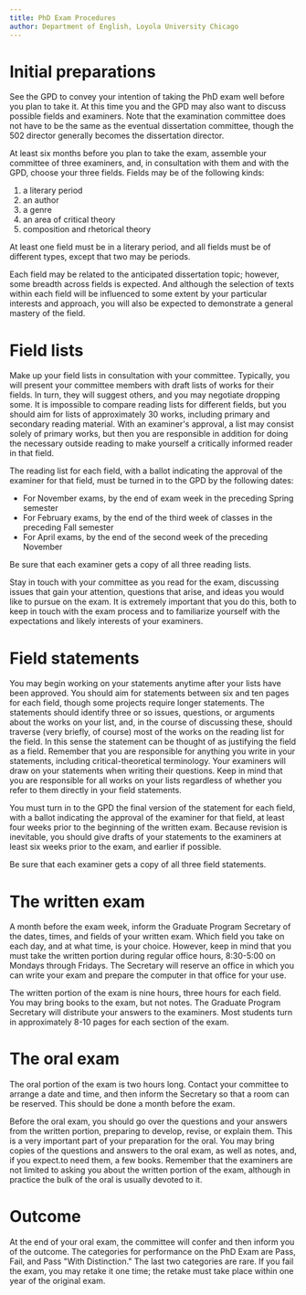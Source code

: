 ```yaml
---
title: PhD Exam Procedures
author: Department of English, Loyola University Chicago
---
```


# Initial preparations

See the GPD to convey your intention of taking the PhD exam well before you plan to take it.
At this time you and the GPD may also want to discuss possible fields and examiners.
Note that the examination committee does not have to be the same as the eventual dissertation committee, though the 502 director generally becomes the dissertation director.

At least six months before you plan to take the exam, assemble your committee of three examiners, and, in consultation with them and with the GPD, choose your three fields.
Fields may be of the following kinds:

1. a literary period
2. an author
3. a genre
4. an area of critical theory
5. composition and rhetorical theory

At least one field must be in a literary period, and all fields must be of different types, except that two may be periods.

Each field may be related to the anticipated dissertation topic; however, some breadth across fields is expected.
And although the selection of texts within each field will be influenced to some extent by your particular interests and approach, you will also be expected to demonstrate a general mastery of the field.

# Field lists

Make up your field lists in consultation with your committee.
Typically, you will present your committee members with draft lists of works for their fields.
In turn, they will suggest others, and you may negotiate dropping some.
It is impossible to compare reading lists for different fields, but you should aim for lists of approximately 30 works, including primary and secondary reading material.
With an examiner's approval, a list may consist solely of primary works, but then you are responsible in addition for doing the necessary outside reading to make yourself a critically informed reader in that field.

The reading list for each field, with a ballot indicating the approval of the examiner for that field, must be turned in to the GPD by the following dates:

- For November exams, by the end of exam week in the preceding Spring semester
- For February exams, by the end of the third week of classes in the preceding Fall semester
- For April exams, by the end of the second week of the preceding November

Be sure that each examiner gets a copy of all three reading lists.

Stay in touch with your committee as you read for the exam, discussing issues that gain your attention, questions that arise, and ideas you would like to pursue on the exam.
It is extremely important that you do this, both to keep in touch with the exam process and to familiarize yourself with the expectations and likely interests of your examiners.

# Field statements

You may begin working on your statements anytime after your lists have been approved.
You should aim for statements between six and ten pages for each field, though some projects require longer statements.
The statements should identify three or so issues, questions, or arguments about the works on your list, and, in the course of discussing these, should traverse (very briefly, of course) most of the works on the reading list for the field.
In this sense the statement can be thought of as justifying the field as a field.
Remember that you are responsible for anything you write in your statements, including critical-theoretical terminology.
Your examiners will draw on your statements when writing their questions.
Keep in mind that you are responsible for all works on your lists regardless of whether you refer to them directly in your field statements.

You must turn in to the GPD the final version of the statement for each field, with a ballot indicating the approval of the examiner for that field, at least four weeks prior to the beginning of the written exam.
Because revision is inevitable, you should give drafts of your statements to the examiners at least six weeks prior to the exam, and earlier if possible.

Be sure that each examiner gets a copy of all three field statements.

# The written exam

A month before the exam week, inform the Graduate Program Secretary of the dates, times, and fields of your written exam.
Which field you take on each day, and at what time, is your choice.
However, keep in mind that you must take the written portion during regular office hours, 8:30-5:00 on Mondays through Fridays.
The Secretary will reserve an office in which you can write your exam and prepare the computer in that office for your use.

The written portion of the exam is nine hours, three hours for each field.
You may bring books to the exam, but not notes.
The Graduate Program Secretary will distribute your answers to the examiners.
Most students turn in approximately 8-10 pages for each section of the exam.

# The oral exam

The oral portion of the exam is two hours long.
Contact your committee to arrange a date and time, and then inform the Secretary so that a room can be reserved.
This should be done a month before the exam.

Before the oral exam, you should go over the questions and your answers from the written portion, preparing to develop, revise, or explain them.
This is a very important part of your preparation for the oral.
You may bring copies of the questions and answers to the oral exam, as well as notes, and, if you expect.to need them, a few books.
Remember that the examiners are not limited to asking you about the written portion of the exam, although in practice the bulk of the oral is usually devoted to it.

# Outcome

At the end of your oral exam, the committee will confer and then inform you of the outcome.
The categories for performance on the PhD Exam are Pass, Fail, and Pass "With Distinction."
The last two categories are rare.
If you fail the exam, you may retake it one time; the retake must take place within one year of the original exam.
